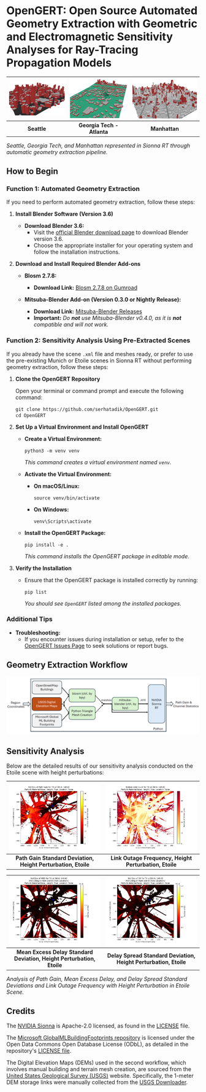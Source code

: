 # OpenGERT: Open Source Automated Geometry Extraction with Geometric and Electromagnetic Sensitivity Analyses for Ray-Tracing Propagation Models

| ![Seattle](figures/seattle3.png) | ![Georgia Tech - Atlanta](figures/georgia_tech.png) | ![Manhattan](figures/manhattan.png) |
| :---: | :---: | :---: |
| **Seattle** | **Georgia Tech - Atlanta** | **Manhattan** |

*Seattle, Georgia Tech, and Manhattan represented in Sionna RT through automatic geometry extraction pipeline.*

## How to Begin
### **Function 1: Automated Geometry Extraction**

If you need to perform automated geometry extraction, follow these steps:

1. **Install Blender Software (Version 3.6)**
   
   - **Download Blender 3.6:**
     - Visit the [official Blender download page](https://www.blender.org/download/releases/3-6/) to download Blender version 3.6.
     - Choose the appropriate installer for your operating system and follow the installation instructions.

2. **Download and Install Required Blender Add-ons**

   - **Blosm 2.7.8:**
     - **Download Link:** [Blosm 2.7.8 on Gumroad](https://prochitecture.gumroad.com/l/blender-osm)

   - **Mitsuba-Blender Add-on (Version 0.3.0 or Nightly Release):**
     - **Download Link:** [Mitsuba-Blender Releases](https://github.com/mitsuba-renderer/mitsuba-blender/releases)
     - **Important:** *Do **not** use Mitsuba-Blender v0.4.0, as it is **not** compatible and will not work.*

### **Function 2: Sensitivity Analysis Using Pre-Extracted Scenes**

If you already have the scene `.xml` file and meshes ready, or prefer to use the pre-existing Munich or Etoile scenes in Sionna RT without performing geometry extraction, follow these steps:

1. **Clone the OpenGERT Repository**

   Open your terminal or command prompt and execute the following command:
   ```
   git clone https://github.com/serhatadik/OpenGERT.git
   cd OpenGERT
   ```
2. **Set Up a Virtual Environment and Install OpenGERT**

   - **Create a Virtual Environment:**
     ```
     python3 -m venv venv
     ```
     *This command creates a virtual environment named `venv`.*

   - **Activate the Virtual Environment:**

     - **On macOS/Linux:**
       ```
       source venv/bin/activate
       ```
     - **On Windows:**
       ```
       venv\Scripts\activate
       ```
   - **Install the OpenGERT Package:**
     ```
     pip install -e .
     ```
     *This command installs the OpenGERT package in editable mode.*

3. **Verify the Installation**

   - Ensure that the OpenGERT package is installed correctly by running:
     ```
     pip list
     ```
     *You should see `OpenGERT` listed among the installed packages.*

### **Additional Tips**

- **Troubleshooting:**
  - If you encounter issues during installation or setup, refer to the [OpenGERT Issues Page](https://github.com/serhatadik/OpenGERT/issues) to seek solutions or report bugs.


## Geometry Extraction Workflow

![Workflow Diagram](figures/ge_pipeline.png)

## Sensitivity Analysis

Below are the detailed results of our sensitivity analysis conducted on the Etoile scene with height perturbations:

| ![Path Gain Std](figures/tx_60.6_149.6_path_gain_std.png) | ![Link Outage Freq](figures/tx_60.6_149.6_broken_links_freq.png) |
| :---: | :---: |
| **Path Gain Standard Deviation, Height Perturbation, Etoile** | **Link Outage Frequency, Height Perturbation, Etoile** |

| ![Mean Excess Delay Std](figures/tx_60.6_149.6_med_std.png) | ![Delay Spread Std](figures/tx_60.6_149.6_ds_std.png) |
| :---: | :---: |
| **Mean Excess Delay Standard Deviation, Height Perturbation, Etoile** | **Delay Spread Standard Deviation, Height Perturbation, Etoile** |

*Analysis of Path Gain, Mean Excess Delay, and Delay Spread Standard Deviations and Link Outage Frequency with Height Perturbation in Etoile Scene.*

## Credits
The [NVIDIA Sionna](https://github.com/NVlabs/sionna) is Apache-2.0 licensed, as found in the [LICENSE](https://github.com/NVlabs/sionna/blob/main/LICENSE) file.

The [Microsoft GlobalMLBuildingFootprints repository](https://github.com/microsoft/GlobalMLBuildingFootprints) is licensed under the Open Data Commons Open Database License (ODbL), as detailed in the repository's [LICENSE file](https://github.com/microsoft/GlobalMLBuildingFootprints/blob/main/LICENSE).

The Digital Elevation Maps (DEMs) used in the second workflow, which involves manual building and terrain mesh creation, are sourced from the [United States Geological Survey (USGS)](https://www.usgs.gov/3d-elevation-program) website. Specifically, the 1-meter DEM storage links were manually collected from the [USGS Downloader](https://apps.nationalmap.gov/downloader/).